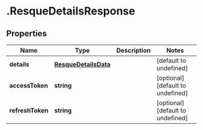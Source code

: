 # .ResqueDetailsResponse

## Properties

Name | Type | Description | Notes
------------ | ------------- | ------------- | -------------
**details** | [**ResqueDetailsData**](ResqueDetailsData.md) |  | [default to undefined]
**accessToken** | **string** |  | [optional] [default to undefined]
**refreshToken** | **string** |  | [optional] [default to undefined]

